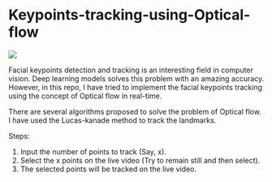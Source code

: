 # Keypoints-tracking-using-Optical-flow

![](Landmarks_tracking.gif)


Facial keypoints detection and tracking is an interesting field in computer vision. Deep learning models solves this problem with an amazing accuracy. However, in this repo, I have tried to implement the facial keypoints tracking using the concept of Optical flow in real-time. 

There are several algorithms proposed to solve the problem of Optical flow. I have used the Lucas-kanade method to track the landmarks. 

Steps:
1. Input the number of points to track (Say, x). 
2. Select the x points on the live video (Try to remain still and then select). 
3. The selected points will be tracked on the live video.

